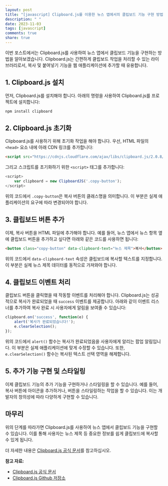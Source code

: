 ```yaml
---
layout: post
title: "[javascript] Clipboard.js를 이용한 뉴스 앱에서의 클립보드 기능 구현 방법"
description: " "
date: 2023-11-03
tags: [javascript]
comments: true
share: true
---
```


이번 포스트에서는 Clipboard.js를 사용하여 뉴스 앱에서 클립보드 기능을 구현하는 방법을 알아보겠습니다. Clipboard.js는 간편하게 클립보드 작업을 처리할 수 있는 라이브러리로서, 복사 및 붙여넣기 기능을 웹 애플리케이션에 추가할 때 유용합니다.

## 1. Clipboard.js 설치

먼저, Clipboard.js를 설치해야 합니다. 아래의 명령을 사용하여 Clipboard.js를 프로젝트에 설치합니다:

```javascript
npm install clipboard
```

## 2. Clipboard.js 초기화

Clipboard.js를 사용하기 위해 초기화 작업을 해야 합니다. 우선, HTML 파일의 `<head>` 요소 내에 아래 CDN 링크를 추가합니다:

```html
<script src="https://cdnjs.cloudflare.com/ajax/libs/clipboard.js/2.0.8/clipboard.min.js"></script>
```

그리고 스크립트를 초기화하기 위한 `<script>` 태그를 추가합니다:

```javascript
<script>
    var clipboard = new ClipboardJS('.copy-button');
</script>
```

위의 코드에서 `.copy-button`은 복사 버튼의 클래스명을 의미합니다. 이 부분은 실제 애플리케이션의 요구에 따라 변경되어야 합니다.

## 3. 클립보드 버튼 추가

이제, 복사 버튼을 HTML 파일에 추가해야 합니다. 예를 들어, 뉴스 앱에서 뉴스 항목 옆에 클립보드 버튼을 추가하고 싶다면 아래와 같은 코드를 사용하면 됩니다:

```html
<button class="copy-button" data-clipboard-text="뉴스 제목">복사</button>
```

위의 코드에서 `data-clipboard-text` 속성은 클립보드에 복사할 텍스트를 지정합니다. 이 부분은 실제 뉴스 제목 데이터를 동적으로 가져와야 합니다.

## 4. 클립보드 이벤트 처리

클립보드 버튼을 클릭했을 때 작동할 이벤트를 처리해야 합니다. Clipboard.js는 성공적으로 복사가 완료되었을 때 `success` 이벤트를 제공합니다. 아래와 같이 이벤트 리스너를 추가하여 복사 완료 시 사용자에게 알림을 보여줄 수 있습니다:

```javascript
clipboard.on('success', function(e) {
    alert('복사가 완료되었습니다!');
    e.clearSelection();
});
```

위의 코드에서 `alert()` 함수는 복사가 완료되었음을 사용자에게 알리는 팝업 알림입니다. 이 부분은 실제 애플리케이션에 맞게 수정할 수 있습니다. 또한, `e.clearSelection()` 함수는 복사된 텍스트 선택 영역을 해제합니다.

## 5. 추가 기능 구현 및 스타일링

이제 클립보드 기능의 추가 기능을 구현하거나 스타일링을 할 수 있습니다. 예를 들어, 복사 버튼에 아이콘을 추가하거나, 버튼을 스타일링하는 작업을 할 수 있습니다. 이는 개발자의 창의성에 따라 다양하게 구현할 수 있습니다.

## 마무리

위의 단계를 따라가면 Clipboard.js를 사용하여 뉴스 앱에서 클립보드 기능을 구현할 수 있습니다. 이를 통해 사용자는 뉴스 제목 등 중요한 정보를 쉽게 클립보드에 복사할 수 있게 됩니다.

더 자세한 내용은 [Clipboard.js 공식 문서](https://clipboardjs.com/)를 참고하십시오.

**참고 자료:**

- [Clipboard.js 공식 문서](https://clipboardjs.com/)
- [Clipboard.js Github 저장소](https://github.com/zenorocha/clipboard.js/)